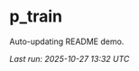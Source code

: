 # p_train

Auto-updating README demo.

<!--START_SECTION:status-->
_Last run: 2025-10-27 13:32 UTC_
<!--END_SECTION:status-->


































































































































































































































































































































































































































































































































































































































































































































































































































































































































































































































































































































































































































































































































































































































































































































































































